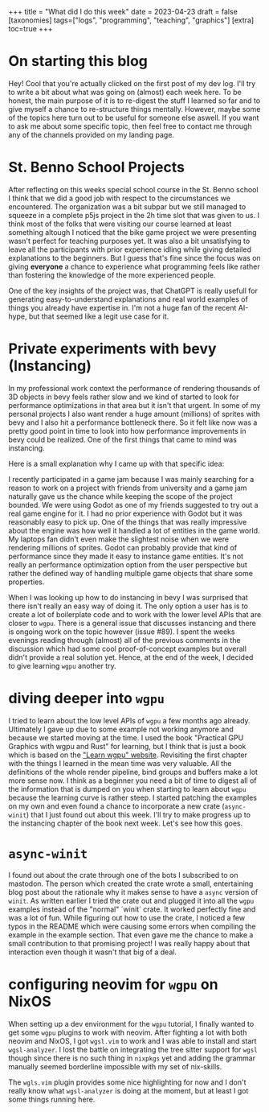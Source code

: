 +++
title = "What did I do this week"
date = 2023-04-23
draft = false
[taxonomies]
tags=["logs", "programming", "teaching", "graphics"]
[extra]
toc=true
+++

# On starting this blog

Hey! Cool that you're actually clicked on the first post of my dev log. I'll
try to write a bit about what was going on (almost) each week here. To be
honest, the main purpose of it is to re-digest the stuff I learned so far and
to give myself a chance to re-structure things mentally. However, maybe some of
the topics here turn out to be useful for someone else aswell. If you want to
ask me about some specific topic, then feel free to contact me through any of
the channels provided on my landing page.

# St. Benno School Projects

After reflecting on this weeks special school course in the St. Benno school I
think that we did a good job with respect to the circumstances we encountered.
The organization was a bit subpar but we still managed to squeeze in a complete
p5js project in the 2h time slot that was given to us. I think most of the
folks that were visiting our course learned at least something altough I
noticed that the bike game project we were presenting wasn't perfect for
teaching purposes yet. It was also a bit unsatisfying to leave all the
participants with prior experience idling while giving detailed explanations to
the beginners. But I guess that's fine since the focus was on giving
**everyone** a chance to experience what programming feels like rather than
fostering the knowledge of the more experienced people.

One of the key insights of the project was, that ChatGPT is really usefull for
generating easy-to-understand explanations and real world examples of things
you already have expertise in. I'm not a huge fan of the recent AI-hype, but
that seemed like a legit use case for it.

# Private experiments with bevy (Instancing)

In my professional work context the performance of rendering thousands of 3D
objects in bevy feels rather slow and we kind of started to look for
performance optimizations in that area but it isn't that urgent. In some of my
personal projects I also want render a huge amount (millions) of sprites with
bevy and I also hit a performance bottleneck there. So it felt like now was a
pretty good point in time to look into how performance improvements in bevy
could be realized. One of the first things that came to mind was instancing.

Here is a small explanation why I came up with that specific idea:

I recently participated in a game jam because I was mainly searching for a
reason to work on a project with friends from university and a game jam
naturally gave us the chance while keeping the scope of the project bounded. We
were using Godot as one of my friends suggested to try out a real game engine
for it. I had no prior experience with Godot but it was reasonably easy to pick
up. One of the things that was really impressive about the engine was how well
it handled a lot of entities in the game world. My laptops fan didn't even make
the slightest noise when we were rendering millions of sprites. Godot can
probably provide that kind of performance since they made it easy to instance
game entities. It's not really an performance optimization option from the user
perspective but rather the defined way of handling multiple game objects that
share some properties.

When I was looking up how to do instancing in bevy I was surprised that there
isn't really an easy way of doing it. The only option a user has is to create a
lot of boilerplate code and to work with the lower level APIs that are closer
to `wgpu`. There is a general issue that discusses instancing and there is
ongoing work on the topic however (issue #89). I spent the weeks evenings
reading through (almost) all of the previous comments in the discussion which
had some cool proof-of-concept examples but overall didn't provide a real
solution yet. Hence, at the end of the week, I decided to give learning `wgpu`
another try.

# diving deeper into `wgpu`

I tried to learn about the low level APIs of `wgpu` a few months ago already.
Ultimately I gave up due to some example not working anymore and because we
started moving at the time. I used the book "Practical GPU Graphics with wgpu
and Rust" for learning, but I think that is just a book which is based on the
["Learn wgpu" website](https://sothr.github.io/learn-wgpu). Revisiting the
first chapter with the things I learned in the mean time was very valuable. All
the definitions of the whole render pipeline, bind groups and buffers make a
lot more sense now. I think as a beginner you need a bit of time to digest all
of the information that is dumped on you when starting to learn about `wgpu`
because the learning curve is rather steep. I started patching the examples on
my own and even found a chance to incorporate a new crate (`async-winit`) that
I just found out about this week. I'll try to make progress up to the
instancing chapter of the book next week. Let's see how this goes.

# `async-winit`

I found out about the crate through one of the bots I subscribed to on
mastodon. The person which created the crate wrote a small, entertaining blog
post about the rationale why it makes sense to have a `async` version of
`winit`. As written earlier I tried the crate out and plugged it into all the
`wgpu` examples instead of the "normal" ´winit´ crate. It worked perfectly fine
and was a lot of fun. While figuring out how to use the crate, I noticed a few
typos in the README which were causing some errors when compiling the example
in the example section. That even gave me the chance to make a small
contribution to that promising project! I was really happy about that
interaction even though it wasn't that big of a deal.

# configuring neovim for `wgpu` on NixOS

When setting up a dev environment for the `wgpu` tutorial, I finally wanted to
get some `wgpu` plugins to work with neovim. After fighting a lot with both
neovim and NixOS, I got `wgsl.vim` to work and I was able to install and start
`wgsl-analyzer`. I lost the battle on integrating the tree sitter support for
`wgsl` though since there is no such thing in `nixpkgs` yet and adding the
grammar manually seemed borderline impossible with my set of nix-skills.

The `wgls.vim` plugin provides some nice highlighting for now and I don't
really know what `wgsl-analyzer` is doing at the moment, but at least I got
some things running here.
